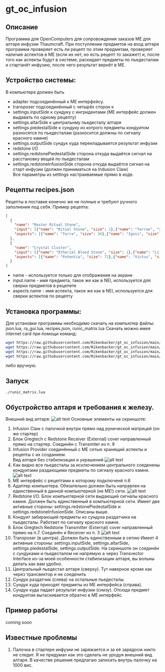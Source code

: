 # gt_oc_infusion
## Описание
Программа для OpenComputers для сопровождения заказов МЕ для алтаря инфузии Thaumcraft.
При поступлении предметов на вход алтаря программа проверяет есть ли рецепт по этим предметам, проверяет наличие аспектов в МЕ (если их нет, но есть рецепт то закажет) и, после того как аспекты будут в системе, раскидает предметы по пьедесталам и стартанёт инфузию, после чего результат вернёт в МЕ.
## Устройство системы:

В компьютере должен быть 
 - adapter подсоединённый к ME интерфейсу.
 - transposer подсоединённый с четырёх сторон к
 - settings.inputSide к сундуку с ингридентами (ME интерфейс должен выдавать по одному рецепту)
 - settings.altarSide к центральнму пьедесталу алтаря
 - settings.piedestalSide к сундуку из котрого предметы кондуитом разносятся по пьедесталам (разносится должны по сигналу красного камня)
 - settings.outputSide сундук куда перекладывается результат инфузии
 - redstone I/O
 - settings.redstonePiedestalSide сторона откуда выдаётся сигнал на расстановку вещей по пьедесталам
 - settings.redstoneInfusionSide сторона откуда выдаётся сигнал на старт инфузии (должен приниматься на Indusion Claw)  
 Все параметры из settings настраиваемые прямо в коде.
## Рецепты recipes.json
Рецепты в поставке конечно же не полные и требуют ручного заполнения под себя. Пример рецепта:
```json
[
  { 
    "name": "Master Ritual Stone",
    "input": [{"name": "Ritual Stone", "size": 1},{"name": "Terrae", "size": 2},{"name": "Obsidian", "size": 4},{"name": "Reinforced Blood Stone", "size": 4}],
    "aspects": [{"name": "Terra", "size": 36},{"name": "Ignis", "size": 24},{"name": "Tenebrae", "size": 16},{"name": "Praecantatio", "size": 16},{"name": "Aer", "size": 8},{"name": "Cognitio", "size": 8}]
  },
  { 
    "name": "Crystal Cluster",
    "input": [{"name": "Etherial Blood Stone", "size": 1},{"name": "Life Shard", "size": 5},{"name": "Soul Shard", "size": 5}],
    "aspects": [{"name": "Potentia", "size": 72},{"name": "Victus", "size": 64},{"name": "Spiritus", "size": 64},{"name": "Praecantatio", "size": 32},{"name": "Tenebrae", "size": 32},{"name": "Alienis", "size": 16},{"name": "Cognitio", "size": 16}]
  }
]
```
 - name - используется только для отображения на экране
 - input.name - имя предмета, такое же как в NEI, используется для сверки предметов в рецепете
 - aspects.name - имя аспекта, такое же как в NEI, используется для сверки аспектов по рецепту
## Установка программы:
Для установки программы необходимо скачать на компьютер файлы: json.lua, ra_gui.lua, recipes.json, runic_matrix.lua 
Скачать можно имея internet card при помощи команд:
```bash
wget https://raw.githubusercontent.com/Rikenbacker/gt_oc_infusion/main/json.lua json.lua 
wget https://raw.githubusercontent.com/Rikenbacker/gt_oc_infusion/main/ra_gui.lua ra_gui.lua 
wget https://raw.githubusercontent.com/Rikenbacker/gt_oc_infusion/main/recipes.json recipes.json 
wget https://raw.githubusercontent.com/Rikenbacker/gt_oc_infusion/main/runic_matrix.lua runic_matrix.lua 
```
либо вручную.
## Запуск 
```
./runic_matrix.lua 
```
## Обустройство алтаря и требования к железу.
Внешний вид алтаря:
![alt text](https://github.com/Rikenbacker/gt_oc_infusion/blob/main/.readme.img/2022-11-21_20-59-49.png?raw=true)
Основные элементы на скриншоте:
1. Infusion Claw с палочкой внутри прямо над рунической матрицей (он же стартер)
2. Блок Gregtech с Redstone Receiver (External) cover направленный прямо на стартер. Соединён с Transmiter из п. 9
3. Infusion Provider соединённый с МЕ сетью хранящий аспекты и рецепты с их созданием.  
Вид алтаря без стабилизации и украшений
![alt text](https://github.com/Rikenbacker/gt_oc_infusion/blob/main/.readme.img/2022-11-21_21-11-21.png?raw=true)
4. Как видно все пьедесталы за исключением центрального соеденены кондуитами раздающими предметы по сигналу красного камня.
![alt text](https://github.com/Rikenbacker/gt_oc_infusion/blob/main/.readme.img/2022-11-21_21-11-58.png?raw=true)
5. МЕ интерфейс с рецептами к которому подключенё п.6
6. Адаптер компьютера. Обязательно должен быть направлен на единственный в данной компьютерной (не МЕ!) сети.
![alt text](https://github.com/Rikenbacker/gt_oc_infusion/blob/main/.readme.img/2022-11-21_21-12-49.png?raw=true)
7. Redstone I/O. Блок компьютерной сети выдающий сигналы красного камня. Должен быть единственный в компьютерной сети. Имеет две активные стороны: settings.redstonePiedestalSide и settings.redstoneInfusionSide. Описаны выше.
8. Кондуит забирающий предметы из сундука раздатчика на пьедесталы. Работает по сигналу красного камня.
9. Блок Gregtech Redstone Transmitter (External) cover направленный прямо на п.7. Соединён и Receiver из п. 3
![alt text](https://github.com/Rikenbacker/gt_oc_infusion/blob/main/.readme.img/2022-11-21_21-13-35.png?raw=true)
10. Transposer (в центра). Должен быть единственным в сетию Имеет 4 активные стороны: settings.inputSide, settings.altarSide, settings.piedestalSide, settings.outputSide. На скриншоте он соединён с сундуками и пьедесталом не напрямую а через Transvector Interface из-за моей особенности стабилизации алтаря, вы вольны делать как вам удобно.
11. Центральный пьедестал алтаря (сверху). Тут наверное кроме как через трансвектор и не соеденить
12. Сундук раздатчик (слева) на остальные пьедесталы.
13. Сундук куда приходят предметы из МЕ интерфейса (справа).
14. Сундук куда падает результат инфузии (снизу). Отсюда предмет кондуитом вытаскивается обратно в МЕ интерфейс.
## Пример работы
coming soon
## Известные проблемы
1. Палочка в стартере инфузии не заряжается и за её зарядосм никто не следит. Я не придумал как это сделать не уродуя внешний вид алтаря. В качестве решения предлагаю запихать внутрь палочку на 1000 вис.


